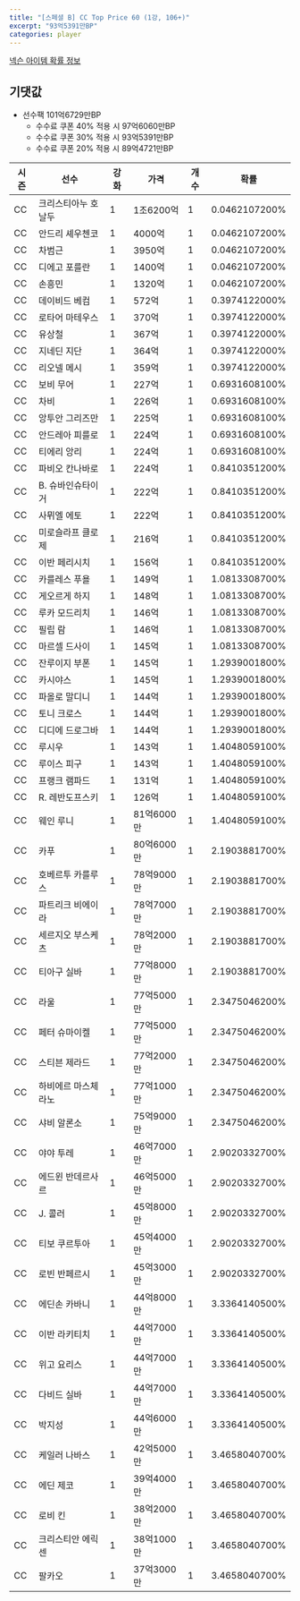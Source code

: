 ```yaml
---
title: "[스페셜 B] CC Top Price 60 (1강, 106+)"
excerpt: "93억5391만BP"
categories: player
---
```

[넥슨 아이템 확률 정보](http://iteminfo.nexon.com/probability/fo4?sn=7429)

## 기댓값
  - 선수팩 101억6729만BP
    - 수수료 쿠폰 40% 적용 시 97억6060만BP
    - 수수료 쿠폰 30% 적용 시 93억5391만BP
    - 수수료 쿠폰 20% 적용 시 89억4721만BP


|시즌|선수|강화|가격|개수|확률|
|---|---|---|---|---|---|
|CC|크리스티아누 호날두|1|1조6200억|1|0.0462107200%|
|CC|안드리 셰우첸코|1|4000억|1|0.0462107200%|
|CC|차범근|1|3950억|1|0.0462107200%|
|CC|디에고 포를란|1|1400억|1|0.0462107200%|
|CC|손흥민|1|1320억|1|0.0462107200%|
|CC|데이비드 베컴|1|572억|1|0.3974122000%|
|CC|로타어 마테우스|1|370억|1|0.3974122000%|
|CC|유상철|1|367억|1|0.3974122000%|
|CC|지네딘 지단|1|364억|1|0.3974122000%|
|CC|리오넬 메시|1|359억|1|0.3974122000%|
|CC|보비 무어|1|227억|1|0.6931608100%|
|CC|차비|1|226억|1|0.6931608100%|
|CC|앙투안 그리즈만|1|225억|1|0.6931608100%|
|CC|안드레아 피를로|1|224억|1|0.6931608100%|
|CC|티에리 앙리|1|224억|1|0.6931608100%|
|CC|파비오 칸나바로|1|224억|1|0.8410351200%|
|CC|B. 슈바인슈타이거|1|222억|1|0.8410351200%|
|CC|사뮈엘 에토|1|222억|1|0.8410351200%|
|CC|미로슬라프 클로제|1|216억|1|0.8410351200%|
|CC|이반 페리시치|1|156억|1|0.8410351200%|
|CC|카를레스 푸욜|1|149억|1|1.0813308700%|
|CC|게오르게 하지|1|148억|1|1.0813308700%|
|CC|루카 모드리치|1|146억|1|1.0813308700%|
|CC|필립 람|1|146억|1|1.0813308700%|
|CC|마르셀 드사이|1|145억|1|1.0813308700%|
|CC|잔루이지 부폰|1|145억|1|1.2939001800%|
|CC|카시야스|1|145억|1|1.2939001800%|
|CC|파올로 말디니|1|144억|1|1.2939001800%|
|CC|토니 크로스|1|144억|1|1.2939001800%|
|CC|디디에 드로그바|1|144억|1|1.2939001800%|
|CC|루시우|1|143억|1|1.4048059100%|
|CC|루이스 피구|1|143억|1|1.4048059100%|
|CC|프랭크 램파드|1|131억|1|1.4048059100%|
|CC|R. 레반도프스키|1|126억|1|1.4048059100%|
|CC|웨인 루니|1|81억6000만|1|1.4048059100%|
|CC|카푸|1|80억6000만|1|2.1903881700%|
|CC|호베르투 카를루스|1|78억9000만|1|2.1903881700%|
|CC|파트리크 비에이라|1|78억7000만|1|2.1903881700%|
|CC|세르지오 부스케츠|1|78억2000만|1|2.1903881700%|
|CC|티아구 실바|1|77억8000만|1|2.1903881700%|
|CC|라울|1|77억5000만|1|2.3475046200%|
|CC|페터 슈마이켈|1|77억5000만|1|2.3475046200%|
|CC|스티븐 제라드|1|77억2000만|1|2.3475046200%|
|CC|하비에르 마스체라노|1|77억1000만|1|2.3475046200%|
|CC|샤비 알론소|1|75억9000만|1|2.3475046200%|
|CC|야야 투레|1|46억7000만|1|2.9020332700%|
|CC|에드윈 반데르사르|1|46억5000만|1|2.9020332700%|
|CC|J. 콜러|1|45억8000만|1|2.9020332700%|
|CC|티보 쿠르투아|1|45억4000만|1|2.9020332700%|
|CC|로빈 반페르시|1|45억3000만|1|2.9020332700%|
|CC|에딘손 카바니|1|44억8000만|1|3.3364140500%|
|CC|이반 라키티치|1|44억7000만|1|3.3364140500%|
|CC|위고 요리스|1|44억7000만|1|3.3364140500%|
|CC|다비드 실바|1|44억7000만|1|3.3364140500%|
|CC|박지성|1|44억6000만|1|3.3364140500%|
|CC|케일러 나바스|1|42억5000만|1|3.4658040700%|
|CC|에딘 제코|1|39억4000만|1|3.4658040700%|
|CC|로비 킨|1|38억2000만|1|3.4658040700%|
|CC|크리스티안 에릭센|1|38억1000만|1|3.4658040700%|
|CC|팔카오|1|37억3000만|1|3.4658040700%|

